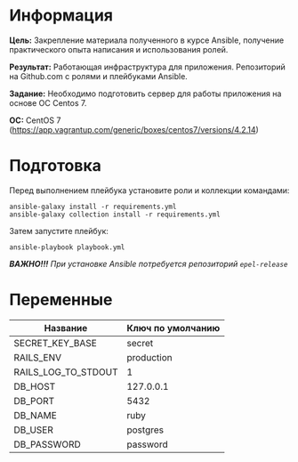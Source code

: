 # Информация
**Цель:** Закрепление материала полученного в курсе Ansible, получение практического опыта написания и использования ролей.

**Результат:** Работающая инфраструктура для приложения. Репозиторий на Github.com с ролями и плейбуками Ansible.

**Задание:** Необходимо подготовить сервер для работы приложения на основе ОС Centos 7.

**ОС:** CentOS 7 (https://app.vagrantup.com/generic/boxes/centos7/versions/4.2.14)

# Подготовка
Перед выполнением плейбука установите роли и коллекции командами:
```
ansible-galaxy install -r requirements.yml
ansible-galaxy collection install -r requirements.yml
```
Затем запустите плейбук:
```
ansible-playbook playbook.yml
```

***ВАЖНО!!!** При установке Ansible потребуется репозиторий `epel-release`*

# Переменные
| Название | Ключ по умолчанию |
|----------|-------------------|
| SECRET_KEY_BASE | secret |
| RAILS_ENV | production |
| RAILS_LOG_TO_STDOUT | 1 |
| DB_HOST | 127.0.0.1 |
| DB_PORT | 5432 |
| DB_NAME | ruby |
| DB_USER | postgres |
| DB_PASSWORD | password |